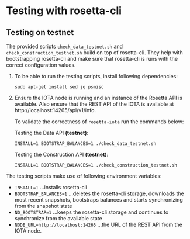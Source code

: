# Testing with rosetta-cli

## Testing on testnet

The provided scripts `check_data_testnet.sh` and `check_construction_testnet.sh` build on top of rosetta-cli. They help with bootstrapping rosetta-cli and make sure that rosetta-cli is runs with the correct configuration values.

1) To be able to run the testing scripts, install following dependencies:
    ```
    sudo apt-get install sed jq psmisc
    ```

2) Ensure the IOTA node is running and an instance of the Rosetta API is available.
Also ensure that the REST API of the IOTA is available at http://localhost:14265/api/v1/info.

    To validate the correctness of `rosetta-iota` run the commands below:

    Testing the Data API **(testnet)**:
    ```
    INSTALL=1 BOOTSTRAP_BALANCES=1 ./check_data_testnet.sh
    ```

    Testing the Construction API **(testnet)**:
    ```
    INSTALL=1 BOOTSTRAP_BALANCES=1 ./check_construction_testnet.sh
    ```
The testing scripts make use of following environment variables:
- `INSTALL=1` ...installs rosetta-cli
- `BOOTSTRAP_BALANCES=1` ...deletes the rosetta-cli storage, downloads the most recent snapshots, bootstraps balances and starts synchronizing from the snapshot state
- `NO_BOOTSTRAP=1` ...keeps the rosetta-cli storage and continues to synchronize from the available state
- `NODE_URL=http://localhost:14265` ...the URL of the REST API from the IOTA node.  